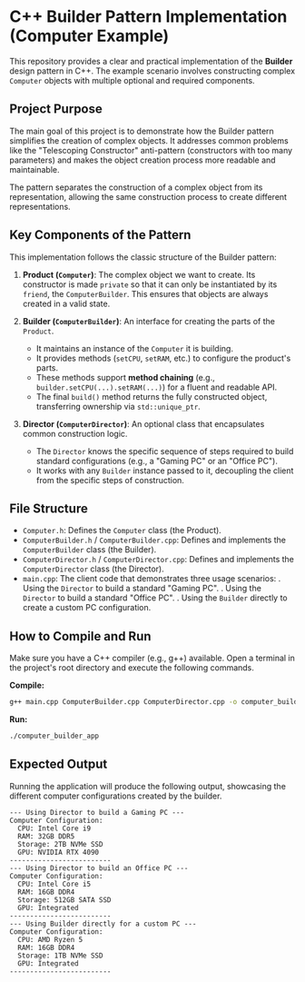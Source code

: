 

# C++ Builder Pattern Implementation (Computer Example)

This repository provides a clear and practical implementation of the **Builder** design pattern in C++. The example scenario involves constructing complex `Computer` objects with multiple optional and required components.

## Project Purpose

The main goal of this project is to demonstrate how the Builder pattern simplifies the creation of complex objects. It addresses common problems like the "Telescoping Constructor" anti-pattern (constructors with too many parameters) and makes the object creation process more readable and maintainable.

The pattern separates the construction of a complex object from its representation, allowing the same construction process to create different representations.

## Key Components of the Pattern

This implementation follows the classic structure of the Builder pattern:

1.  **Product (`Computer`)**: The complex object we want to create. Its constructor is made `private` so that it can only be instantiated by its `friend`, the `ComputerBuilder`. This ensures that objects are always created in a valid state.

2.  **Builder (`ComputerBuilder`)**: An interface for creating the parts of the `Product`.
    -   It maintains an instance of the `Computer` it is building.
    -   It provides methods (`setCPU`, `setRAM`, etc.) to configure the product's parts.
    -   These methods support **method chaining** (e.g., `builder.setCPU(...).setRAM(...)`) for a fluent and readable API.
    -   The final `build()` method returns the fully constructed object, transferring ownership via `std::unique_ptr`.

3.  **Director (`ComputerDirector`)**: An optional class that encapsulates common construction logic.
    -   The `Director` knows the specific sequence of steps required to build standard configurations (e.g., a "Gaming PC" or an "Office PC").
    -   It works with any `Builder` instance passed to it, decoupling the client from the specific steps of construction.

## File Structure

-   `Computer.h`: Defines the `Computer` class (the Product).
-   `ComputerBuilder.h` / `ComputerBuilder.cpp`: Defines and implements the `ComputerBuilder` class (the Builder).
-   `ComputerDirector.h` / `ComputerDirector.cpp`: Defines and implements the `ComputerDirector` class (the Director).
-   `main.cpp`: The client code that demonstrates three usage scenarios:
     .  Using the `Director` to build a standard "Gaming PC".
     .  Using the `Director` to build a standard "Office PC".
     .  Using the `Builder` directly to create a custom PC configuration.

## How to Compile and Run

Make sure you have a C++ compiler (e.g., g++) available. Open a terminal in the project's root directory and execute the following commands.

**Compile:**
```bash
g++ main.cpp ComputerBuilder.cpp ComputerDirector.cpp -o computer_builder_app
```

**Run:**
```bash
./computer_builder_app
```


## Expected Output

Running the application will produce the following output, showcasing the different computer configurations created by the builder.

```
--- Using Director to build a Gaming PC ---
Computer Configuration:
  CPU: Intel Core i9
  RAM: 32GB DDR5
  Storage: 2TB NVMe SSD
  GPU: NVIDIA RTX 4090
-------------------------
--- Using Director to build an Office PC ---
Computer Configuration:
  CPU: Intel Core i5
  RAM: 16GB DDR4
  Storage: 512GB SATA SSD
  GPU: Integrated
-------------------------
--- Using Builder directly for a custom PC ---
Computer Configuration:
  CPU: AMD Ryzen 5
  RAM: 16GB DDR4
  Storage: 1TB NVMe SSD
  GPU: Integrated
-------------------------
```
